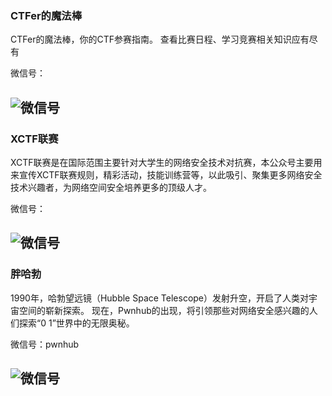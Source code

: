 
### CTFer的魔法棒

CTFer的魔法棒，你的CTF参赛指南。 查看比赛日程、学习竞赛相关知识应有尽有

微信号：

![微信号](https://mp.weixin.qq.com/mp/qrcode?scene=10000004&size=102&__biz=MzIzMzY0NTIzOA==&mid=100000483&idx=1&sn=0832a2e45350c3f367a17fc1cf416e26&send_time=)
---

### XCTF联赛

XCTF联赛是在国际范围主要针对大学生的网络安全技术对抗赛，本公众号主要用来宣传XCTF联赛规则，精彩活动，技能训练营等，以此吸引、聚集更多网络安全技术兴趣者，为网络空间安全培养更多的顶级人才。

微信号：

![微信号](https://mp.weixin.qq.com/mp/qrcode?scene=10000004&size=102&__biz=MjM5NDU3MjExNw==&mid=2247485475&idx=1&sn=356112856b12a54f4c424a7da279f6d1&send_time=)
---

### 胖哈勃

1990年，哈勃望远镜（Hubble Space Telescope）发射升空，开启了人类对宇宙空间的崭新探索。 现在，Pwnhub的出现，将引领那些对网络安全感兴趣的人们探索“0 1”世界中的无限奥秘。

微信号：pwnhub

![微信号](https://mp.weixin.qq.com/mp/qrcode?scene=10000004&size=102&__biz=MzI2OTUzMzg3Ng==&mid=2247483708&idx=1&sn=ebb344ca9c83a5b42980e0fc483e7175&send_time=)
---

